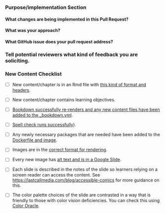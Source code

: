 <!--This PR Template was modified from https://github.com/AlexsLemonade/OpenPBTA-analysis/blob/master/.github/PULL_REQUEST_TEMPLATE.md-->

### Purpose/implementation Section

#### What changes are being implemented in this Pull Request?



#### What was your approach?



#### What GitHub issue does your pull request address?



### Tell potential reviewers what kind of feedback you are soliciting.



### New Content Checklist

- [ ] New content/chapter is in an Rmd file with [this kind of format and headers](https://github.com/jhudsl/OTTR_Template/blob/main/02-chapter_of_course.Rmd).

- [ ] New content/chapter contains learning objectives.

- [ ] [Bookdown successfully re-renders and any new content files have been added to the _bookdown.yml](https://github.com/jhudsl/OTTR_Template/wiki/Publishing-with-Bookdown).

- [ ] [Spell check runs successfully](https://www.ottrproject.org/customize-robots.html#Spell_checking)).

- [ ] Any newly necessary packages that are needed have been added to the [Dockerfile and image](https://www.ottrproject.org/customize-docker.html).

- [ ] Images are in the [correct format for rendering](https://www.ottrproject.org/writing_content.html#set-up-images).

- [ ] Every new image has [alt text and is in a Google Slide](https://www.ottrproject.org/writing_content.html#Accessibility).

- [ ] Each slide is described in the notes of the slide so learners relying on a screen reader can access the content. See https://lastcallmedia.com/blog/accessible-comics for more guidance on this.

- [ ] The color palette choices of the slide are contrasted in a way that is friendly to those with color vision deficiencies.
You can check this using [Color Oracle](https://colororacle.org/).
